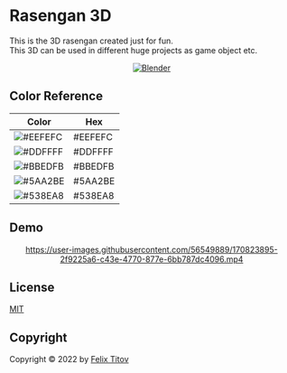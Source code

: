 # Rasengan 3D

This is the 3D rasengan created just for fun. <br/>
This 3D can be used in different huge projects as game object etc. 

<div align="center">
  
  [![Blender](https://img.shields.io/badge/Blender-2.93.5-yellow)]([https://www.oracle.com/java/technologies/javase/15-relnote-issues.html](https://www.blender.org))

</div>

## Color Reference


| Color | Hex   |
| ------| ----- |
| ![#EEFEFC](https://placehold.jp/30/EEFEFC/EEFEFC/15x15.png?text=+) |  #EEFEFC |
| ![#DDFFFF](https://placehold.jp/30/DDFFFF/DDFFFF/15x15.png?text=+) |  #DDFFFF |
| ![#BBEDFB](https://placehold.jp/30/BBEDFB/BBEDFB/15x15.png?text=+) |  #BBEDFB |
| ![#5AA2BE](https://placehold.jp/30/5AA2BE/5AA2BE/15x15.png?text=+) |  #5AA2BE |
| ![#538EA8](https://placehold.jp/30/538EA8/538EA8/15x15.png?text=+) |  #538EA8 |


## Demo

<div align="center">
  
https://user-images.githubusercontent.com/56549889/170823895-2f9225a6-c43e-4770-877e-6bb787dc4096.mp4

</div>

## License

[MIT](https://choosealicense.com/licenses/mit/)

## Copyright

Copyright © 2022 by [Felix Titov](https://github.com/filtitov2001)


